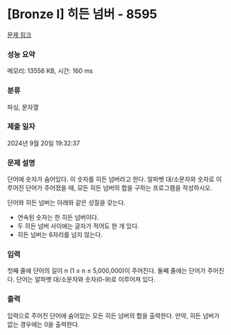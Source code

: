 # [Bronze I] 히든 넘버 - 8595 

[문제 링크](https://www.acmicpc.net/problem/8595) 

### 성능 요약

메모리: 13556 KB, 시간: 160 ms

### 분류

파싱, 문자열

### 제출 일자

2024년 9월 20일 19:32:37

### 문제 설명

<p>단어에 숫자가 숨어있다. 이 숫자를 히든 넘버라고 한다. 알파벳 대/소문자와 숫자로 이루어진 단어가 주어졌을 때, 모든 히든 넘버의 합을 구하는 프로그램을 작성하시오.</p>

<p>단어와 히든 넘버는 아래와 같은 성질을 갖는다.</p>

<ul>
	<li>연속된 숫자는 한 히든 넘버이다.</li>
	<li>두 히든 넘버 사이에는 글자가 적어도 한 개 있다.</li>
	<li>히든 넘버는 6자리를 넘지 않는다.</li>
</ul>

### 입력 

 <p>첫째 줄에 단어의 길이 n (1 ≤ n ≤ 5,000,000)이 주어진다. 둘째 줄에는 단어가 주어진다. 단어는 알파벳 대/소문자와 숫자(0-9)로 이루어져 있다. </p>

### 출력 

 <p>입력으로 주어진 단어에 숨어있는 모든 히든 넘버의 합을 출력한다. 만약, 히든 넘버가 없는 경우에는 0을 출력한다.</p>

